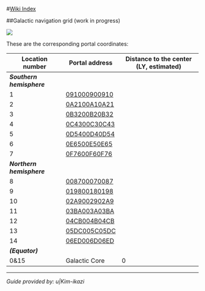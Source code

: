 #[Wiki Index](/r/NMSCoordinateExchange/wiki/)

##Galactic navigation grid (work in progress)

![](%%wiki-guides-portalgrid%%)

These are the corresponding portal coordinates: 

Location number|Portal address|Distance to the center (LY, estimated)
-|-|-
|***Southern hemisphere***|
1|[091000900910](https://nmsportals.github.io/#091000900910)|
2|[0A2100A10A21](https://nmsportals.github.io/#0A2100A10A21)|
3|[0B3200B20B32](https://nmsportals.github.io/#0B3200B20B32)|
4|[0C4300C30C43](https://nmsportals.github.io/#0C4300C30C43)|
5|[0D5400D40D54](https://nmsportals.github.io/#0D5400D40D54)|
6|[0E6500E50E65](https://nmsportals.github.io/#0E6500E50E65)|
7|[0F7600F60F76](https://nmsportals.github.io/#0F7600F60F76)|
|***Northern hemisphere***|
8|[008700070087](https://nmsportals.github.io/#008700070087)|
9|[019800180198](https://nmsportals.github.io/#019800180198)|
10|[02A9002902A9](https://nmsportals.github.io/#02A9002902A9)|
11|[03BA003A03BA](https://nmsportals.github.io/#03BA003A03BA)|
12|[04CB004B04CB](https://nmsportals.github.io/#04CB004B04CB)|
13|[05DC005C05DC](https://nmsportals.github.io/#05DC005C05DC)|
14|[06ED006D06ED](https://nmsportals.github.io/#06ED006D06ED)|
|***(Equator)***|
0&15|Galactic Core|0


---
*Guide provided by: u|Kim-ikazi*